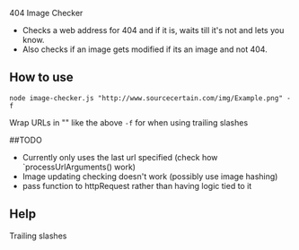 404 Image Checker

- Checks a web address for 404 and if it is, waits till it's not and lets you know.
- Also checks if an image gets modified if its an image and not 404.

## How to use

```
node image-checker.js "http://www.sourcecertain.com/img/Example.png" -f
```

Wrap URLs in "" like the above
`-f` for when using trailing slashes


##TODO
- Currently only uses the last url specified (check how `processUrlArguments() work)
- Image updating checking doesn't work (possibly use image hashing)
- pass function to httpRequest rather than having logic tied to it


## Help

Trailing slashes
